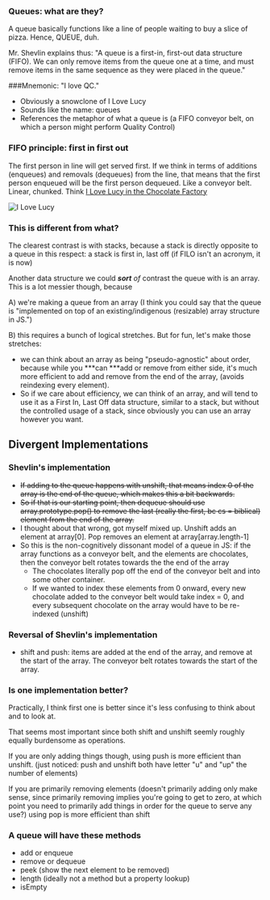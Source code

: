 
### Queues: what are they?

A queue basically functions like a line of people waiting to buy a slice of pizza. Hence, QUEUE, duh.

Mr. Shevlin explains thus: "A queue is a first-in, first-out data structure (FIFO). We can only remove items from the queue one at a time, and must remove items in the same sequence as they were placed in the queue."

###Mnemonic: "I love QC."

- Obviously a snowclone of I Love Lucy
- Sounds like the name: queues
- References the metaphor of what a queue is (a FIFO conveyor belt, on which a person might perform Quality Control)

### FIFO principle: first in first out

The first person in line will get served first. If we think in terms of additions (enqueues) and removals (dequeues) from the line, that means that the first person enqueued will be the first person dequeued. Like a conveyor belt. Linear, chunked. Think [I Love Lucy in the Chocolate Factory](https://www.youtube.com/watch?v=NkQ58I53mjk)


![I Love Lucy](https://media.giphy.com/media/JKSaYOkCHcblK/giphy.gif)


### This is different from what?

The clearest contrast is with stacks, because a stack is directly opposite to a queue in this respect: a stack is first in, last off (if FILO isn't an acronym, it is now)

Another data structure we could ***sort** of* contrast the queue with is an array. This is a lot messier though, because

A) we're making a queue from an array (I think you could say that the queue is "implemented on top of an existing/indigenous (resizable) array structure in JS.")

B) this requires a bunch of logical stretches. But for fun, let's make those stretches:

- we can think about an array as being "pseudo-agnostic" about order, because while you \*\*\*can \*\*\*add or remove from either side, it's much more efficient to add and remove from the end of the array, (avoids reindexing every element).
- So if we care about efficiency, we can think of an array, and will tend to use it as a First In, Last Off data structure, similar to a stack, but without the controlled usage of a stack, since obviously you can use an array however you want.

## Divergent Implementations

### Shevlin's implementation

- ~~If adding to the queue happens with unshift, that means index 0 of the array is the end of the queue, which makes this a bit backwards.~~
- ~~So if that is our starting point, then dequeue should use array.prototype.pop() to remove the last (really the first, bc cs = biblical) element from the end of the array.~~
- I thought about that wrong, got myself mixed up. Unshift adds an element at array\[0\]. Pop removes an element at array\[array.length-1\]
- So this is the non-cognitively dissonant model of a queue in JS: if the array functions as a conveyor belt, and the elements are chocolates, then the conveyor belt rotates towards the the end of the array
    - The chocolates literally pop off the end of the conveyor belt and into some other container.
    - If we wanted to index these elements from 0 onward, every new chocolate added to the conveyor belt would take index = 0, and every subsequent chocolate on the array would have to be re-indexed (unshift)

### Reversal of Shevlin's implementation

- shift and push: items are added at the end of the array, and remove at the start of the array. The conveyor belt rotates towards the start of the array.

### Is one implementation better?

Practically, I think first one is better since it's less confusing to think about and to look at.

That seems most important since both shift and unshift seemly roughly equally burdensome as operations.

If you are only adding things though, using push is more efficient than unshift. (just noticed: push and unshift both have letter "u" and "up" the number of elements)

If you are primarily removing elements (doesn't primarily adding only make sense, since primarily removing implies you're going to get to zero, at which point you need to primarily add things in order for the queue to serve any use?) using pop is more efficient than shift

### A queue will have these methods

- add or enqueue
- remove or dequeue
- peek (show the next element to be removed)
- length (ideally not a method but a property lookup)
- isEmpty
